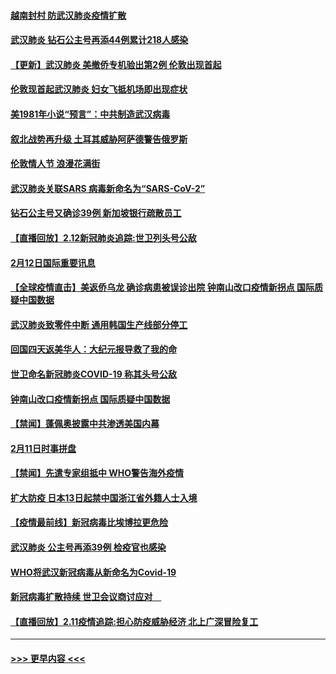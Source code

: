#### [越南封村 防武汉肺炎疫情扩散](../pages/prog202/a102776214.md?t=02131511) 
#### [武汉肺炎 钻石公主号再添44例累计218人感染](../pages/prog202/a102776089.md?t=02131511) 
#### [【更新】武汉肺炎 美撤侨专机验出第2例 伦敦出现首起](../pages/prog202/a102770740.md?t=02131511) 
#### [伦敦现首起武汉肺炎 妇女飞抵机场即出现症状](../pages/prog202/a102776031.md?t=02131511) 
#### [美1981年小说“预言”：中共制造武汉病毒](../pages/prog202/a102775980.md?t=02131511) 
#### [叙北战势再升级 土耳其威胁阿萨德警告俄罗斯](../pages/prog202/a102775904.md?t=02131511) 
#### [伦敦情人节 浪漫花满街](../pages/prog202/a102775786.md?t=02131511) 
#### [武汉肺炎关联SARS 病毒新命名为“SARS-CoV-2”](../pages/prog202/a102775719.md?t=02131511) 
#### [钻石公主号又确诊39例 新加坡银行疏散员工](../pages/prog202/a102775691.md?t=02131511) 
#### [【直播回放】2.12新冠肺炎追踪:世卫列头号公敌](../pages/prog202/a102775541.md?t=02131511) 
#### [2月12日国际重要讯息](../pages/prog202/a102775437.md?t=02131511) 
#### [【全球疫情直击】美返侨乌龙 确诊病患被误诊出院 钟南山改口疫情新拐点 国际质疑中国数据](../pages/prog202/a102775378.md?t=02131511) 
#### [武汉肺炎致零件中断 通用韩国生产线部分停工](../pages/prog202/a102775365.md?t=02131511) 
#### [回国四天返美华人：大纪元报导救了我的命](../pages/prog202/a102775342.md?t=02131511) 
#### [世卫命名新冠肺炎COVID-19 称其头号公敌](../pages/prog202/a102775196.md?t=02131511) 
#### [钟南山改口疫情新拐点 国际质疑中国数据](../pages/prog202/a102775178.md?t=02131511) 
#### [【禁闻】蓬佩奥披露中共渗透美国内幕](../pages/prog202/a102775129.md?t=02131511) 
#### [2月11日时事拼盘](../pages/prog202/a102775140.md?t=02131511) 
#### [【禁闻】先遣专家组抵中 WHO警告海外疫情](../pages/prog202/a102775112.md?t=02131511) 
#### [扩大防疫 日本13日起禁中国浙江省外籍人士入境](../pages/prog202/a102775051.md?t=02131511) 
#### [【疫情最前线】新冠病毒比埃博拉更危险](../pages/prog202/a102775043.md?t=02131511) 
#### [武汉肺炎 公主号再添39例 检疫官也感染](../pages/prog202/a102775031.md?t=02131511) 
#### [WHO将武汉新冠病毒从新命名为Covid-19](../pages/prog202/a102774891.md?t=02131511) 
#### [新冠病毒扩散持续 世卫会议商讨应对　](../pages/prog202/a102774850.md?t=02131511) 
#### [【直播回放】2.11疫情追踪:担心防疫威胁经济 北上广深冒险复工](../pages/prog202/a102774741.md?t=02131511) 

----
#### [ >>> 更早内容 <<< ](../indexes/prog202-earlier.md)
